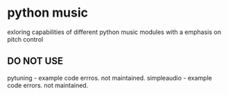 # python music

exloring capabilities of different python music modules
with a emphasis on pitch control


## DO NOT USE
pytuning - example code errros.  not maintained.
simpleaudio - example code errors.  not maintained.


